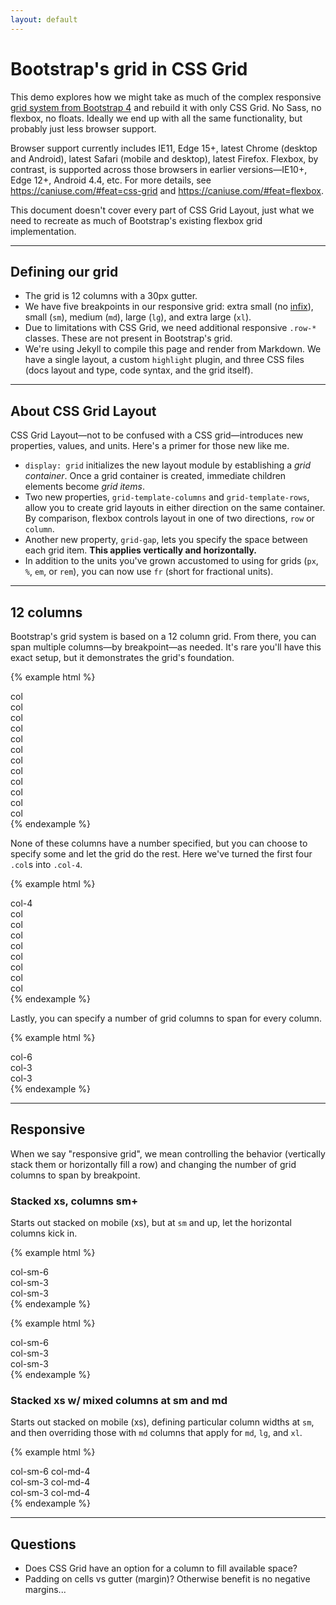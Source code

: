 ```yaml
---
layout: default
---
```


# Bootstrap's grid in CSS Grid
This demo explores how we might take as much of the complex responsive [grid system from Bootstrap 4](https://getbootstrap.com/docs/4.0/layout/grid/) and rebuild it with only CSS Grid. No Sass, no flexbox, no floats. Ideally we end up with all the same functionality, but probably just less browser support.

Browser support currently includes IE11, Edge 15+, latest Chrome (desktop and Android), latest Safari (mobile and desktop), latest Firefox. Flexbox, by contrast, is supported across those browsers in earlier versions—IE10+, Edge 12+, Android 4.4, etc. For more details, see <https://caniuse.com/#feat=css-grid> and <https://caniuse.com/#feat=flexbox>.

This document doesn't cover every part of CSS Grid Layout, just what we need to recreate as much of Bootstrap's existing flexbox grid implementation.

---

## Defining our grid

- The grid is 12 columns with a 30px gutter.
- We have five breakpoints in our responsive grid: extra small (no [infix](https://en.wikipedia.org/wiki/Infix)), small (`sm`), medium (`md`), large (`lg`), and extra large (`xl`).
- Due to limitations with CSS Grid, we need additional responsive `.row-*` classes. These are not present in Bootstrap's grid.
- We're using Jekyll to compile this page and render from Markdown. We have a single layout, a custom `highlight` plugin, and three CSS files (docs layout and type, code syntax, and the grid itself).

---

## About CSS Grid Layout
CSS Grid Layout—not to be confused with a CSS grid—introduces new properties, values, and units. Here's a primer for those new like me.

- `display: grid` initializes the new layout module by establishing a _grid container_. Once a grid container is created, immediate children elements become _grid items_.
- Two new properties, `grid-template-columns` and `grid-template-rows`, allow you to create grid layouts in either direction on the same container. By comparison, flexbox controls layout in one of two directions, `row` or `column`.
- Another new property, `grid-gap`, lets you specify the space between each grid item. **This applies vertically and horizontally.**
- In addition to the units you've grown accustomed to using for grids (`px`, `%`, `em`, or `rem`), you can now use `fr` (short for fractional units).

---

## 12 columns
Bootstrap's grid system is based on a 12 column grid. From there, you can span multiple columns—by breakpoint—as needed. It's rare you'll have this exact setup, but it demonstrates the grid's foundation.

{% example html %}
<div class="row">
  <div>col</div>
  <div>col</div>
  <div>col</div>
  <div>col</div>
  <div>col</div>
  <div>col</div>
  <div>col</div>
  <div>col</div>
  <div>col</div>
  <div>col</div>
  <div>col</div>
  <div>col</div>
</div>
{% endexample %}

None of these columns have a number specified, but you can choose to specify some and let the grid do the rest. Here we've turned the first four `.col`s into `.col-4`.

{% example html %}
<div class="row">
  <div class="col-4">col-4</div>
  <div>col</div>
  <div>col</div>
  <div>col</div>
  <div>col</div>
  <div>col</div>
  <div>col</div>
  <div>col</div>
  <div>col</div>
</div>
{% endexample %}

Lastly, you can specify a number of grid columns to span for every column.

{% example html %}
<div class="row">
  <div class="col-6">col-6</div>
  <div class="col-3">col-3</div>
  <div class="col-3">col-3</div>
</div>
{% endexample %}

---

## Responsive
When we say "responsive grid", we mean controlling the behavior (vertically stack them or horizontally fill a row) and changing the number of grid columns to span by breakpoint.

### Stacked xs, columns sm+
Starts out stacked on mobile (xs), but at `sm` and up, let the horizontal columns kick in.

{% example html %}
<div class="row">
  <div class="col-sm-6">col-sm-6</div>
  <div class="col-sm-3">col-sm-3</div>
  <div class="col-sm-3">col-sm-3</div>
</div>
{% endexample %}

{% example html %}
<div class="row-sm">
  <div class="col-sm-6">col-sm-6</div>
  <div class="col-sm-3">col-sm-3</div>
  <div class="col-sm-3">col-sm-3</div>
</div>
{% endexample %}

### Stacked xs w/ mixed columns at sm and md
Starts out stacked on mobile (xs), defining particular column widths at `sm`, and then overriding those with `md` columns that apply for `md`, `lg`, and `xl`.

{% example html %}
<div class="row">
  <div class="col-sm-6 col-md-4">col-sm-6 col-md-4</div>
  <div class="col-sm-3 col-md-4">col-sm-3 col-md-4</div>
  <div class="col-sm-3 col-md-4">col-sm-3 col-md-4</div>
</div>
{% endexample %}

---

## Questions
- Does CSS Grid have an option for a column to fill available space?
- Padding on cells vs gutter (margin)? Otherwise benefit is no negative margins...
